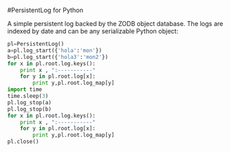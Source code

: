 #PersistentLog for Python

A simple persistent log backed by the ZODB object database. The logs are indexed by date and can be any serializable Python object:

```python
pl=PersistentLog()
a=pl.log_start({'hola':'mon'})
b=pl.log_start({'hola3':'mon2'})
for x in pl.root.log.keys():
    print x , ":-----------"
    for y in pl.root.log[x]:
        print y,pl.root.log_map[y]
import time
time.sleep(3)
pl.log_stop(a)
pl.log_stop(b)
for x in pl.root.log.keys():
    print x , ":-----------"
    for y in pl.root.log[x]:
        print y,pl.root.log_map[y]    
pl.close()
```

